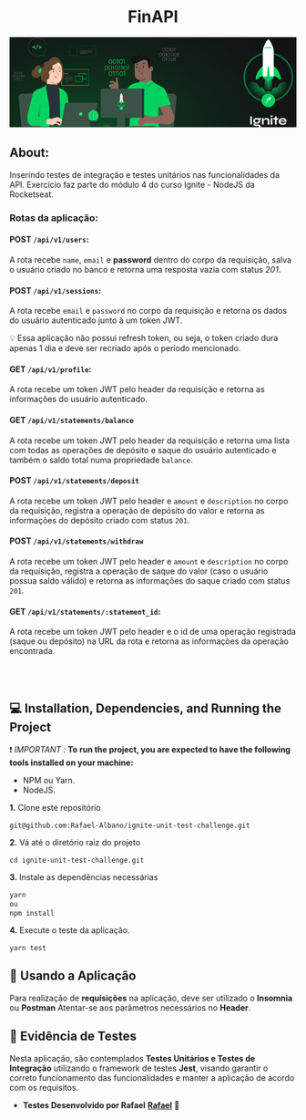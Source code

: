# <center> FinAPI </center>

<p align="center">
  <img src=assets/xenonstack-test-driven-development-tools-best-practices.png>
</p>


## About: 

Inserindo testes de integração e testes unitários nas funcionalidades da API.
Exercício faz parte do módulo 4 do curso Ignite - NodeJS da Rocketseat.

### Rotas da aplicação: 

#### POST `/api/v1/users`:

A rota recebe `name`, `email` e **password** dentro do corpo da requisição, salva o usuário criado no banco e retorna uma resposta vazia com status *201*. 

#### POST `/api/v1/sessions`:

A rota recebe `email` e `password` no corpo da requisição e retorna os dados do usuário autenticado junto à um token JWT. 

<aside>
💡 Essa aplicação não possui refresh token, ou seja, o token criado dura apenas 1 dia e deve ser recriado após o período mencionado.
</aside>

#### GET `/api/v1/profile`:

A rota recebe um token JWT pelo header da requisição e retorna as informações do usuário autenticado.

#### GET `/api/v1/statements/balance`

A rota recebe um token JWT pelo header da requisição e retorna uma lista com todas as operações de depósito e saque do usuário autenticado e também o saldo total numa propriedade `balance`.

#### POST `/api/v1/statements/deposit`

A rota recebe um token JWT pelo header e `amount` e `description` no corpo da requisição, registra a operação de depósito do valor e retorna as informações do depósito criado com status `201`.

#### POST `/api/v1/statements/withdraw`

A rota recebe um token JWT pelo header e `amount` e `description` no corpo da requisição, registra a operação de saque do valor (caso o usuário possua saldo válido) e retorna as informações do saque criado com status `201`. 

#### GET `/api/v1/statements/:statement_id`:

A rota recebe um token JWT pelo header e o id de uma operação registrada (saque ou depósito) na URL da rota e retorna as informações da operação encontrada.

<br/><br/>
## 💻 Installation, Dependencies, and Running the Project
:exclamation: *IMPORTANT :*  **To run the project, you are expected to have the following tools installed on your machine:**

* NPM ou Yarn.
* NodeJS.

**1.** Clone este repositório 
```
git@github.com:Rafael-Albano/ignite-unit-test-challenge.git
``` 
**2.** Vá até o diretório raiz do projeto
```
cd ignite-unit-test-challenge.git
``` 
**3.** Instale as dependências necessárias
```
yarn 
ou
npm install
```
**4.** Execute o teste da aplicação.
```
yarn test
```

## :floppy_disk: Usando a Aplicação
Para realização de **requisições** na aplicação, deve ser utilizado o **Insomnia** ou **Postman**
Atentar-se aos parâmetros necessários no **Header**.

## :syringe: Evidência de Testes
Nesta aplicação, são contemplados **Testes Unitários e Testes de Integração** utilizando o framework de testes **Jest**, visando garantir o correto funcionamento das funcionalidades e manter a aplicação de acordo com os requisitos. <br/>

- **Testes Desenvolvido por Rafael** [**Rafael**](https://www.linkedin.com/in/rafael-luis-albano/) 🤖